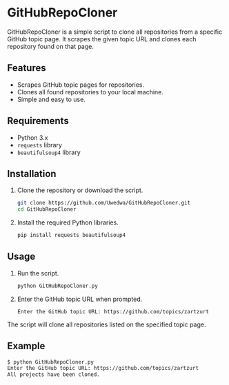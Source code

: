 # GitHubRepoCloner

GitHubRepoCloner is a simple script to clone all repositories from a specific GitHub topic page. It scrapes the given topic URL and clones each repository found on that page.

## Features

- Scrapes GitHub topic pages for repositories.
- Clones all found repositories to your local machine.
- Simple and easy to use.

## Requirements

- Python 3.x
- `requests` library
- `beautifulsoup4` library

## Installation

1. Clone the repository or download the script.

    ```bash
    git clone https://github.com/Uwedwa/GitHubRepoCloner.git
    cd GitHubRepoCloner
    ```

2. Install the required Python libraries.

    ```bash
    pip install requests beautifulsoup4
    ```

## Usage

1. Run the script.

    ```bash
    python GitHubRepoCloner.py
    ```

2. Enter the GitHub topic URL when prompted.

    ```plaintext
    Enter the GitHub topic URL: https://github.com/topics/zartzurt
    ```

The script will clone all repositories listed on the specified topic page.

## Example

```bash
$ python GitHubRepoCloner.py
Enter the GitHub topic URL: https://github.com/topics/zartzurt
All projects have been cloned.
